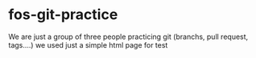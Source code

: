 # fos-git-practice

We are just a group of three people practicing git (branchs, pull request, tags....) we used just a simple html page for test
